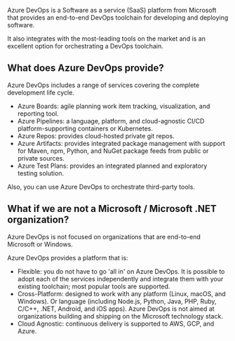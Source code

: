 Azure DevOps is a Software as a service (SaaS) platform from Microsoft that provides an end-to-end DevOps toolchain for developing and deploying software.

It also integrates with the most-leading tools on the market and is an excellent option for orchestrating a DevOps toolchain.

## What does Azure DevOps provide?

Azure DevOps includes a range of services covering the complete development life cycle.

 -  Azure Boards: agile planning work item tracking, visualization, and reporting tool.
 -  Azure Pipelines: a language, platform, and cloud-agnostic CI/CD platform-supporting containers or Kubernetes.
 -  Azure Repos: provides cloud-hosted private git repos.
 -  Azure Artifacts: provides integrated package management with support for Maven, npm, Python, and NuGet package feeds from public or private sources.
 -  Azure Test Plans: provides an integrated planned and exploratory testing solution.

Also, you can use Azure DevOps to orchestrate third-party tools.

## What if we are not a Microsoft / Microsoft .NET organization?

Azure DevOps is not focused on organizations that are end-to-end Microsoft or Windows.

Azure DevOps provides a platform that is:

 -  Flexible: you do not have to go 'all in' on Azure DevOps. It is possible to adopt each of the services independently and integrate them with your existing toolchain; most popular tools are supported.
 -  Cross-Platform: designed to work with any platform (Linux, macOS, and Windows). Or language (including Node.js, Python, Java, PHP, Ruby, C/C++, .NET, Android, and iOS apps). Azure DevOps is not aimed at organizations building and shipping on the Microsoft technology stack.
 -  Cloud Agnostic: continuous delivery is supported to AWS, GCP, and Azure.
